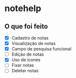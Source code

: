 # notehelp

## O que foi feito
- [x] Cadastro de notas
- [x] Visualização de notas
- [x] Campo de pesquisa funcional
- [ ] Edição de notas
- [x] Uso de ícones
- [ ] Fixar notas
- [ ] Deletar notas
